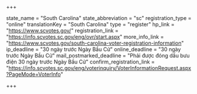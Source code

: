+++

state_name = "South Carolina"
state_abbreviation = "sc"
registration_type = "online"
translationKey = "South Carolina"
type = "register"
hp_link = "https://www.scvotes.gov/"
registration_link = "https://info.scvotes.sc.gov/eng/ovr/start.aspx"
more_info_link = "https://www.scvotes.gov/south-carolina-voter-registration-information"
ip_deadline = "30 ngày trước Ngày Bầu Cử"
online_deadline = "30 ngày trước Ngày Bầu Cử"
mail_postmarked_deadline = "Phải được đóng dấu bưu điện 30 ngày trước Ngày Bầu Cử"
confirm_registration_link = "https://info.scvotes.sc.gov/eng/voterinquiry/VoterInformationRequest.aspx?PageMode=VoterInfo"

+++